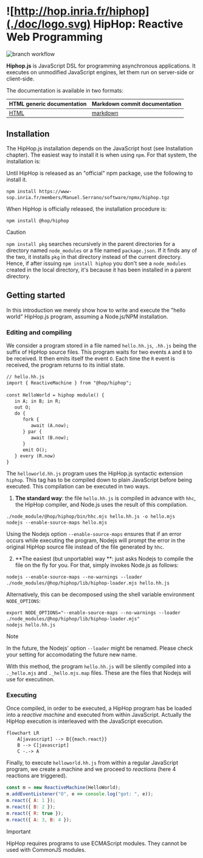 ![http://hop.inria.fr/hiphop](./doc/logo.svg) HipHop: Reactive Web Programming
===============================================================================

<!-- github -->
![branch workflow](https://github.com/manuel-serrano/hiphop/actions/workflows/hiphop.yml/badge.svg?branch=master)
<!-- /github -->

__Hiphop.js__ is JavaScript DSL for programming 
asynchronous applications. It executes on unmodified JavaScript
engines, let them run on server-side or client-side.

<!-- github -->
The documentation is available in two formats:

|     HTML generic documentation     | Markdown commit documentation     |
|------------------------------------|-----------------------------------|
| [HTML](http://hop.inria.fr/hiphop) | [markdown](./doc/README.md)       |
<!-- /github -->


Installation
------------

The HipHop.js installation depends on the JavaScript host 
(see Installation chapter). The easiest way to install it is when using 
`npm`. For that system, the installation is:

Until HipHop is released as an "official" npm package, use the
following to install it.

```shell
npm install https://www-sop.inria.fr/members/Manuel.Serrano/software/npmx/hiphop.tgz
```

When HipHop is officially released, the installation procedure is:

```shell
npm install @hop/hiphop
```

> [!CAUTION]
> `npm install pkg` searches recursively in the parent directories for a 
> directory named `node_modules` or a file named `package.json`. If it 
> finds any of the two, it installs `pkg` in that directory instead of
> the current directory. Hence, if after issuing `npm install hiphop` you
> don't see a `node_modules` created in the local directory, it's because
> it has been installed in a parent directory.


Getting started
---------------

In this introduction we merely show how to write and execute the "hello world"
HipHop.js program, assuming a Node.js/NPM installation. 

### Editing and compiling

We consider a program stored in a file named `hello.hh.js`, `.hh.js`
being the suffix of HipHop source files. This program waits for two
events `A` and `B` to be received. It then emits itself the event
`O`. Each time the `R` event is received, the program returns to its
initial state.

```hiphop
// hello.hh.js
import { ReactiveMachine } from "@hop/hiphop";

const HelloWorld = hiphop module() {
   in A; in B; in R;
   out O;
   do {
      fork {
         await (A.now);
      } par {
         await (B.now);
      }
      emit O();
   } every (R.now)
}
```

The `helloworld.hh.js` program uses the HipHop.js syntactic extension
`hiphop`. This tag has to be compiled down to plain JavaScript before
being executed. This compilation can be executed in two ways.

  1. **The standard way**: the file `hello.hh.js` is compiled in advance 
  with `hhc`, the HipHop compiler, and Node.js uses the result of this 
  compilation.
   
```shell
./node_module/@hop/hiphop/bin/hhc.mjs hello.hh.js -o hello.mjs
nodejs --enable-source-maps hello.mjs
```

  Using the Nodejs option `--enable-source-maps` ensures that if an error occurs
  while executing the program, Nodejs will prompt the error in the original
  HipHop source file instead of the file generated by `hhc`.
  
  2. **The easiest (but unportable) way **: just asks Nodejs to compile the 
  file on the fly for you. For that, simply invokes Node.js as follows:
  
```shell
nodejs --enable-source-maps --no-warnings --loader ./node_modules/@hop/hiphop/lib/hiphop-loader.mjs hello.hh.js
```

Alternatively, this can be decomposed using the shell variable environment
`NODE_OPTIONS`:

```shell
export NODE_OPTIONS="--enable-source-maps --no-warnings --loader ./node_modules/@hop/hiphop/lib/hiphop-loader.mjs"
nodejs hello.hh.js
```

> [!NOTE]
> In the future, the Nodejs' option `--loader` might be renamed. 
> Please check your setting for accomodating the future new name.
   
   With this method, the program `hello.hh.js` will be silently compiled
   into a `._hello.mjs` and `._hello.mjs.map` files. These are the files
   that Nodejs will use for executinon.
   


### Executing

Once compiled, in order to be executed, a HipHop program has be loaded
into a *reactive machine* and executed from within JavaScript. 
Actually the HipHop execution is interleaved with the JavaScript execution. 

```mermaid
flowchart LR
    A[javascript] --> B{{mach.react}}
    B --> C[javascript]
    C -.-> A
```

Finally, to execute `helloworld.hh.js` from within a regular
JavaScript program, we create a machine and we proceed to *reactions*
(here 4 reactions are triggered).

```javascript
const m = new ReactiveMachine(HelloWorld);
m.addEventListener("O", e => console.log("got: ", e));
m.react({ A: 1 });
m.react({ B: 2 });
m.react({ R: true });
m.react({ A: 3, B: 4 });
```

> [!IMPORTANT]
> HipHop requires programs to use ECMAScript modules. They cannot 
> be used with CommonJS modules.
